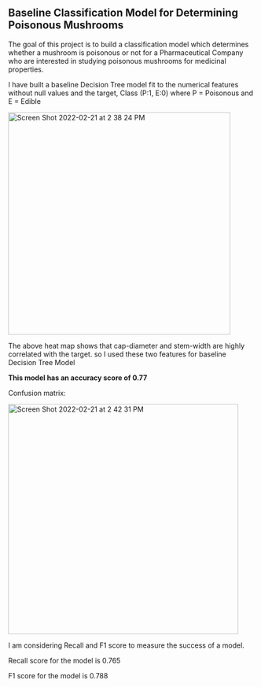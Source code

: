 ## Baseline Classification Model for Determining Poisonous Mushrooms
The goal of this project is to build a classification model which determines whether a mushroom is poisonous or not 
for a Pharmaceutical Company who are interested in studying poisonous mushrooms for medicinal properties. 

I have built a baseline Decision Tree model fit to the numerical features without null values and the target, Class (P:1, E:0) where P = Poisonous and E = Edible

<img width="452" alt="Screen Shot 2022-02-21 at 2 38 24 PM" src="https://user-images.githubusercontent.com/89863226/155034236-d39c3146-72ee-4b99-8ee0-64ce5c1bff9e.png">

The above heat map shows that cap-diameter and stem-width are highly correlated with the target. so I used these two features for baseline Decision Tree Model

**This model has an accuracy score of 0.77**

Confusion matrix:

<img width="468" alt="Screen Shot 2022-02-21 at 2 42 31 PM" src="https://user-images.githubusercontent.com/89863226/155034536-3bf27187-0334-4db1-b734-7ec45afe88b8.png">

I am considering Recall and F1 score to measure the success of a model. 

Recall score for the model is  0.765

F1 score for the model is 0.788
